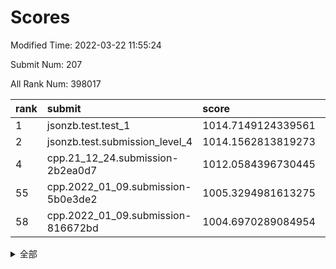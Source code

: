 # Scores

Modified Time: 2022-03-22 11:55:24

Submit Num: 207

All Rank Num: 398017

| rank |               submit               |       score        |       sigma        | pk_num |
| :--- | :--------------------------------- | :----------------- | :----------------- | :----- |
| 1    | jsonzb.test.test_1                 | 1014.7149124339561 | 0.8600743337412893 | 7691   |
| 2    | jsonzb.test.submission_level_4     | 1014.1562813819273 | 0.8109436377936947 | 7690   |
| 4    | cpp.21_12_24.submission-2b2ea0d7   | 1012.0584396730445 | 0.7899167252162376 | 7689   |
| 55   | cpp.2022_01_09.submission-5b0e3de2 | 1005.3294981613275 | 0.7370197073326946 | 7693   |
| 58   | cpp.2022_01_09.submission-816672bd | 1004.6970289084954 | 0.7147075992492476 | 7694   |


<details>
<summary>全部</summary>

| rank |                 submit                 |       score        |       sigma        | pk_num |
| :--- | :------------------------------------- | :----------------- | :----------------- | :----- |
| 1    | jsonzb.test.test_1                     | 1014.7149124339561 | 0.8600743337412893 | 7691   |
| 2    | jsonzb.test.submission_level_4         | 1014.1562813819273 | 0.8109436377936947 | 7690   |
| 3    | gobigger.level_3.submission_level_3_44 | 1012.2092697922201 | 0.794733326594262  | 7697   |
| 4    | cpp.21_12_24.submission-2b2ea0d7       | 1012.0584396730445 | 0.7899167252162376 | 7689   |
| 5    | gobigger.level_3.submission_level_3_10 | 1011.9310500079774 | 0.7747230077646993 | 7694   |
| 6    | gobigger.level_3.submission_level_3_1  | 1011.462655883978  | 0.765177252865339  | 7693   |
| 7    | gobigger.level_3.submission_level_3_24 | 1011.4115793015136 | 0.7841011929328502 | 7692   |
| 8    | gobigger.level_3.submission_level_3_37 | 1011.3958779850611 | 0.7684567052690614 | 7692   |
| 9    | gobigger.level_3.submission_level_3_0  | 1011.2401358919424 | 0.7626340373242017 | 7682   |
| 10   | gobigger.level_3.submission_level_3_19 | 1011.2383186964933 | 0.7899837869873669 | 7691   |
| 11   | gobigger.level_3.submission_level_3_40 | 1011.0505389250059 | 0.7686667264836231 | 7688   |
| 12   | gobigger.level_3.submission_level_3_3  | 1010.9323468708374 | 0.7729944348081377 | 7694   |
| 13   | gobigger.level_3.submission_level_3_36 | 1010.8295593796006 | 0.7578446978223757 | 7693   |
| 14   | gobigger.level_3.submission_level_3_27 | 1010.621933730357  | 0.7493476173688915 | 7690   |
| 15   | gobigger.level_3.submission_level_3_9  | 1010.546825109221  | 0.767818699755527  | 7692   |
| 16   | gobigger.level_3.submission_level_3_22 | 1010.4672139674503 | 0.7839097450531982 | 7695   |
| 17   | gobigger.level_3.submission_level_3_18 | 1010.4416680002566 | 0.7694414187105991 | 7690   |
| 18   | gobigger.level_3.submission_level_3_39 | 1010.402578956364  | 0.7855187297104328 | 7695   |
| 19   | gobigger.level_3.submission_level_3_30 | 1010.3760641477706 | 0.7806958983351909 | 7691   |
| 20   | gobigger.level_3.submission_level_3_42 | 1010.3426314372936 | 0.7783553417643329 | 7687   |
| 21   | gobigger.level_3.submission_level_3_33 | 1010.3302398930566 | 0.7642637270681825 | 7689   |
| 22   | gobigger.level_3.submission_level_3_14 | 1010.3176820919667 | 0.7925862915870734 | 7691   |
| 23   | gobigger.level_3.submission_level_3_43 | 1010.2917841895609 | 0.7800509126388573 | 7692   |
| 24   | gobigger.level_3.submission_level_3_21 | 1010.2423795105457 | 0.780375770702943  | 7683   |
| 25   | gobigger.level_3.submission_level_3_20 | 1010.1446995452004 | 0.7593751642791448 | 7697   |
| 26   | gobigger.level_3.submission_level_3_25 | 1010.0542369485804 | 0.7528449066065441 | 7693   |
| 27   | gobigger.level_3.submission_level_3_34 | 1010.0285839152594 | 0.7385990819795429 | 7688   |
| 28   | gobigger.level_3.submission_level_3_31 | 1009.9830786172114 | 0.7520521485602346 | 7690   |
| 29   | gobigger.level_3.submission_level_3_5  | 1009.8722368852235 | 0.7486744671626422 | 7687   |
| 30   | gobigger.level_3.submission_level_3_16 | 1009.855259353208  | 0.7525283959442426 | 7693   |
| 31   | gobigger.level_3.submission_level_3_26 | 1009.8469368056826 | 0.7510258054537216 | 7690   |
| 32   | gobigger.level_3.submission_level_3_47 | 1009.7810248499624 | 0.7531752719359964 | 7690   |
| 33   | gobigger.level_3.submission_level_3_23 | 1009.6934746011858 | 0.7465848827781834 | 7690   |
| 34   | gobigger.level_3.submission_level_3_46 | 1009.6652529374655 | 0.7396414453128872 | 7690   |
| 35   | gobigger.level_3.submission_level_3_32 | 1009.6634503258271 | 0.7570205617338437 | 7696   |
| 36   | gobigger.level_3.submission_level_3_12 | 1009.617266238614  | 0.7451118195934331 | 7692   |
| 37   | gobigger.level_3.submission_level_3_35 | 1009.6050700605039 | 0.7542870065610948 | 7690   |
| 38   | gobigger.level_3.submission_level_3_4  | 1009.5738448235314 | 0.753045409812965  | 7689   |
| 39   | gobigger.level_3.submission_level_3_2  | 1009.5554015809153 | 0.7632899866440219 | 7692   |
| 40   | gobigger.level_3.submission_level_3_49 | 1009.5362968877716 | 0.7402443884468201 | 7690   |
| 41   | gobigger.level_3.submission_level_3_8  | 1009.3847127822463 | 0.7596857118042257 | 7686   |
| 42   | gobigger.level_3.submission_level_3_7  | 1009.3440276077239 | 0.7698732228399975 | 7685   |
| 43   | gobigger.level_3.submission_level_3_38 | 1009.3355044790818 | 0.7389929809983755 | 7690   |
| 44   | gobigger.level_3.submission_level_3_41 | 1009.2738787159109 | 0.7343959476958033 | 7687   |
| 45   | gobigger.level_3.submission_level_3_29 | 1009.232659917969  | 0.7645685459204749 | 7689   |
| 46   | gobigger.level_3.submission_level_3_48 | 1009.2108658944762 | 0.7403412964699436 | 7688   |
| 47   | gobigger.level_3.submission_level_3_45 | 1009.1584915790457 | 0.7384122943552617 | 7687   |
| 48   | gobigger.level_3.submission_level_3_13 | 1009.1291866149346 | 0.7445620272673431 | 7691   |
| 49   | gobigger.level_3.submission_level_3_28 | 1009.0324462131375 | 0.7514066908041057 | 7693   |
| 50   | gobigger.level_3.submission_level_3_15 | 1009.0156641982416 | 0.7453892439722889 | 7691   |
| 51   | gobigger.level_3.submission_level_3_11 | 1008.9528691583705 | 0.7568368359786124 | 7692   |
| 52   | gobigger.level_3.submission_level_3_6  | 1008.9311151053033 | 0.7594545960273567 | 7691   |
| 53   | gobigger.level_3.submission_level_3_17 | 1007.832707240315  | 0.7448737185527045 | 7695   |
| 54   | gobigger.level_1.submission_level_1_16 | 1005.5186733593636 | 0.7316248090403658 | 7691   |
| 55   | cpp.2022_01_09.submission-5b0e3de2     | 1005.3294981613275 | 0.7370197073326946 | 7693   |
| 56   | gobigger.level_1.submission_level_1_35 | 1004.8284747855598 | 0.7272041436224931 | 7693   |
| 57   | gobigger.level_1.submission_level_1_24 | 1004.7867374000167 | 0.7387854627336429 | 7693   |
| 58   | cpp.2022_01_09.submission-816672bd     | 1004.6970289084954 | 0.7147075992492476 | 7694   |
| 59   | gobigger.level_1.submission_level_1_46 | 1004.6477609220784 | 0.7149956127995795 | 7693   |
| 60   | gobigger.level_1.submission_level_1_38 | 1004.2808979775648 | 0.7084208251611288 | 7691   |
| 61   | gobigger.level_1.submission_level_1_9  | 1004.2422771548737 | 0.7200100304231825 | 7686   |
| 62   | gobigger.level_1.submission_level_1_22 | 1004.2264850899131 | 0.7305680058528576 | 7689   |
| 63   | gobigger.level_1.submission_level_1_11 | 1004.106423088642  | 0.7094275036401172 | 7690   |
| 64   | gobigger.level_1.submission_level_1_17 | 1004.0196511696763 | 0.7146379639733453 | 7693   |
| 65   | gobigger.level_1.submission_level_1_23 | 1003.9305173833629 | 0.7180236493879617 | 7693   |
| 66   | gobigger.level_1.submission_level_1_7  | 1003.9005402669897 | 0.7225046498780183 | 7687   |
| 67   | gobigger.level_1.submission_level_1_41 | 1003.8728538582495 | 0.7185923203604321 | 7688   |
| 68   | gobigger.level_1.submission_level_1_37 | 1003.8556123871351 | 0.7114445027988939 | 7689   |
| 69   | gobigger.level_1.submission_level_1_1  | 1003.7569850538999 | 0.7071992508957428 | 7690   |
| 70   | gobigger.level_1.submission_level_1_4  | 1003.7407590354024 | 0.7300794740999277 | 7691   |
| 71   | gobigger.level_1.submission_level_1_34 | 1003.6732640020319 | 0.7244785006130103 | 7694   |
| 72   | gobigger.level_1.submission_level_1_28 | 1003.6180378150303 | 0.7256178023818708 | 7693   |
| 73   | gobigger.level_1.submission_level_1_33 | 1003.5103144571235 | 0.7132866399537319 | 7690   |
| 74   | gobigger.level_1.submission_level_1_49 | 1003.5029894010121 | 0.7174811413551375 | 7685   |
| 75   | gobigger.level_1.submission_level_1_14 | 1003.4352986851288 | 0.7203407617937947 | 7696   |
| 76   | gobigger.level_1.submission_level_1_29 | 1003.3258357724454 | 0.731978358203123  | 7690   |
| 77   | gobigger.level_1.submission_level_1_8  | 1003.3250222860243 | 0.7177871107998789 | 7693   |
| 78   | gobigger.level_1.submission_level_1_2  | 1003.2917590129848 | 0.710983262830154  | 7687   |
| 79   | gobigger.level_1.submission_level_1_30 | 1003.2421282819062 | 0.7214017234381169 | 7690   |
| 80   | gobigger.level_1.submission_level_1_42 | 1003.0592013795135 | 0.7150168816323851 | 7692   |
| 81   | gobigger.level_1.submission_level_1_10 | 1002.974892675515  | 0.7195254439929331 | 7687   |
| 82   | gobigger.level_1.submission_level_1_26 | 1002.9089973180381 | 0.7247077915168868 | 7686   |
| 83   | gobigger.level_1.submission_level_1_15 | 1002.8551749657315 | 0.7122539733556442 | 7691   |
| 84   | gobigger.level_1.submission_level_1_12 | 1002.8200832506308 | 0.7190300318221549 | 7686   |
| 85   | gobigger.level_1.submission_level_1_21 | 1002.8164402949178 | 0.7209307921448179 | 7682   |
| 86   | gobigger.level_1.submission_level_1_25 | 1002.8119482222137 | 0.7011084148126864 | 7693   |
| 87   | gobigger.level_1.submission_level_1_48 | 1002.7760313981205 | 0.7195853536227301 | 7689   |
| 88   | gobigger.level_1.submission_level_1_6  | 1002.7363140984562 | 0.7148686238836894 | 7692   |
| 89   | gobigger.level_1.submission_level_1_32 | 1002.6994572420609 | 0.715262140560487  | 7689   |
| 90   | gobigger.level_1.submission_level_1_44 | 1002.6614676579026 | 0.7074717945338401 | 7693   |
| 91   | gobigger.level_1.submission_level_1_18 | 1002.6361874487632 | 0.7167321873329343 | 7690   |
| 92   | gobigger.level_1.submission_level_1_36 | 1002.6158162375383 | 0.714447663451944  | 7695   |
| 93   | gobigger.level_1.submission_level_1_20 | 1002.5939278368528 | 0.7140973687366056 | 7693   |
| 94   | gobigger.level_1.submission_level_1_27 | 1002.5270940820367 | 0.7283322934610773 | 7690   |
| 95   | gobigger.level_1.submission_level_1_43 | 1002.394501729818  | 0.7087790804802444 | 7688   |
| 96   | gobigger.level_1.submission_level_1_47 | 1002.2879930764818 | 0.725089664448255  | 7697   |
| 97   | gobigger.level_1.submission_level_1_45 | 1002.2530756386302 | 0.7168975894077145 | 7690   |
| 98   | gobigger.level_1.submission_level_1_0  | 1002.1824579197147 | 0.7117728453086213 | 7698   |
| 99   | gobigger.level_1.submission_level_1_19 | 1002.1470552620366 | 0.7196872894761633 | 7697   |
| 100  | gobigger.level_1.submission_level_1_40 | 1001.9989351204579 | 0.7082898852764841 | 7691   |
| 101  | gobigger.level_1.submission_level_1_31 | 1001.885608297495  | 0.7169095806325337 | 7688   |
| 102  | gobigger.level_1.submission_level_1_39 | 1001.8286606389281 | 0.71374378688052   | 7693   |
| 103  | gobigger.level_1.submission_level_1_3  | 1001.7929100274323 | 0.718347182546912  | 7693   |
| 104  | gobigger.level_1.submission_level_1_13 | 1001.7448035480116 | 0.708445580176262  | 7693   |
| 105  | gobigger.level_1.submission_level_1_5  | 1001.7373204316701 | 0.7150337422167751 | 7693   |
| 106  | gobigger.random.submission_random_45   | 997.488444407984   | 0.7154681742330958 | 7693   |
| 107  | gobigger.random.submission_random_43   | 997.2757609278409  | 0.6999498672804386 | 7691   |
| 108  | gobigger.random.submission_random_32   | 997.2445023238132  | 0.7110514482992168 | 7688   |
| 109  | gobigger.random.submission_random_28   | 997.0731198817122  | 0.6959625407226419 | 7691   |
| 110  | gobigger.random.submission_random_29   | 996.9571126782628  | 0.7051508199077567 | 7691   |
| 111  | gobigger.random.submission_random_6    | 996.729256509207   | 0.7068784012974175 | 7692   |
| 112  | gobigger.random.submission_random_40   | 996.665418002695   | 0.7078464737522266 | 7695   |
| 113  | gobigger.random.submission_random_46   | 996.6419558039171  | 0.7048655662180237 | 7691   |
| 114  | gobigger.random.submission_random_49   | 996.5955374299549  | 0.7080085042276113 | 7688   |
| 115  | gobigger.random.submission_random_4    | 996.5894780300417  | 0.7115460061766724 | 7691   |
| 116  | gobigger.random.submission_random_5    | 996.5510761150286  | 0.730473852869569  | 7691   |
| 117  | gobigger.random.submission_random_19   | 996.4898024440485  | 0.7024210356366876 | 7695   |
| 118  | gobigger.random.submission_random_22   | 996.4762966289203  | 0.7007231646742764 | 7693   |
| 119  | gobigger.random.submission_random_10   | 996.4661081452573  | 0.6987252810319794 | 7692   |
| 120  | gobigger.random.submission_random_47   | 996.3994392922926  | 0.7101618612355681 | 7688   |
| 121  | gobigger.random.submission_random_12   | 996.3851296710584  | 0.7076310461510179 | 7689   |
| 122  | gobigger.random.submission_random_1    | 996.3561517777729  | 0.7088334422466707 | 7689   |
| 123  | gobigger.random.submission_random_44   | 996.3322979687305  | 0.7142889694933232 | 7690   |
| 124  | gobigger.random.submission_random_8    | 996.3322354587359  | 0.7111799574869947 | 7691   |
| 125  | gobigger.random.submission_random_27   | 996.2338241644669  | 0.7137481483206102 | 7694   |
| 126  | gobigger.random.submission_random_39   | 996.1564794202131  | 0.7135982916885825 | 7690   |
| 127  | gobigger.random.submission_random_24   | 996.1542858939163  | 0.6946690081736588 | 7694   |
| 128  | gobigger.random.submission_random_31   | 996.1527150047827  | 0.7194743338589629 | 7691   |
| 129  | gobigger.random.submission_random_38   | 996.1012162924715  | 0.713220540662915  | 7691   |
| 130  | gobigger.random.submission_random_2    | 996.0362570896218  | 0.6938208779131373 | 7695   |
| 131  | gobigger.random.submission_random_20   | 996.0329546753535  | 0.7125935420218904 | 7694   |
| 132  | gobigger.random.submission_random_30   | 995.9911008234039  | 0.7114813214592114 | 7688   |
| 133  | gobigger.random.submission_random_13   | 995.9397351031004  | 0.7113476527365448 | 7694   |
| 134  | gobigger.random.submission_random_34   | 995.8732544659715  | 0.713128118700174  | 7687   |
| 135  | gobigger.random.submission_random_0    | 995.78267424299    | 0.7080595690847374 | 7692   |
| 136  | gobigger.random.submission_random_15   | 995.7640255094598  | 0.7098073472378378 | 7690   |
| 137  | gobigger.random.submission_random_3    | 995.740056805165   | 0.7036412295518348 | 7688   |
| 138  | gobigger.random.submission_random_26   | 995.6786234913793  | 0.7098159161301082 | 7697   |
| 139  | gobigger.random.submission_random_33   | 995.6419489495872  | 0.7184487871162158 | 7691   |
| 140  | gobigger.random.submission_random_42   | 995.6164223567679  | 0.7068310820612269 | 7689   |
| 141  | gobigger.random.submission_random_18   | 995.5856060834157  | 0.7140346781918714 | 7693   |
| 142  | gobigger.random.submission_random_17   | 995.4520134785639  | 0.7065354544987078 | 7689   |
| 143  | gobigger.random.submission_random_37   | 995.4470902208145  | 0.7037801224216179 | 7691   |
| 144  | gobigger.random.submission_random_7    | 995.4383487437926  | 0.7083480721648582 | 7691   |
| 145  | gobigger.random.submission_random_16   | 995.2883320646763  | 0.7063211362491836 | 7693   |
| 146  | gobigger.random.submission_random_21   | 995.2465779604943  | 0.704292949261143  | 7688   |
| 147  | gobigger.random.submission_random_25   | 995.2120074256154  | 0.699916910220972  | 7691   |
| 148  | gobigger.random.submission_random_41   | 995.1981415951338  | 0.7045311326918428 | 7692   |
| 149  | gobigger.random.submission_random_23   | 995.1888097593425  | 0.7046039216537286 | 7686   |
| 150  | gobigger.random.submission_random_48   | 995.1250105349297  | 0.7156252837229383 | 7694   |
| 151  | gobigger.random.submission_random_36   | 995.0991147835149  | 0.713460841750629  | 7691   |
| 152  | gobigger.random.submission_random_11   | 995.0904419827528  | 0.7032373520838856 | 7694   |
| 153  | gobigger.random.submission_random_9    | 995.0246170144367  | 0.717426733224721  | 7690   |
| 154  | gobigger.random.submission_random_14   | 994.8868689570197  | 0.7173517617497187 | 7695   |
| 155  | gobigger.random.submission_random_35   | 994.731485955109   | 0.7120806565900599 | 7691   |
| 156  | gobigger.level_2.submission_level_2_36 | 994.0908824077192  | 0.7302406515292629 | 7690   |
| 157  | gobigger.level_2.submission_level_2_1  | 993.6727863595808  | 0.729128612233659  | 7692   |
| 158  | gobigger.level_2.submission_level_2_25 | 993.6263990906298  | 0.7375716729288142 | 7694   |
| 159  | gobigger.level_2.submission_level_2_19 | 993.5122426225054  | 0.7323417604349848 | 7694   |
| 160  | gobigger.level_2.submission_level_2_40 | 993.3465379390562  | 0.7302038185904771 | 7687   |
| 161  | gobigger.level_2.submission_level_2_48 | 993.1168925676046  | 0.7442175553004742 | 7696   |
| 162  | gobigger.level_2.submission_level_2_13 | 992.9747747409422  | 0.740997770008049  | 7691   |
| 163  | gobigger.level_2.submission_level_2_44 | 992.8970917987627  | 0.7485069268872031 | 7689   |
| 164  | gobigger.level_2.submission_level_2_26 | 992.8368445644936  | 0.7368652460451425 | 7688   |
| 165  | gobigger.level_2.submission_level_2_45 | 992.806123481989   | 0.7328864670023277 | 7692   |
| 166  | gobigger.level_2.submission_level_2_47 | 992.7636797873055  | 0.7430378987431121 | 7694   |
| 167  | gobigger.level_2.submission_level_2_18 | 992.6493632119139  | 0.724154526435089  | 7688   |
| 168  | gobigger.level_2.submission_level_2_7  | 992.6455198842276  | 0.7283608795326255 | 7694   |
| 169  | gobigger.level_2.submission_level_2_41 | 992.6423361854803  | 0.7377654844791359 | 7692   |
| 170  | gobigger.level_2.submission_level_2_43 | 992.6401432829222  | 0.7795681706628607 | 7694   |
| 171  | gobigger.level_2.submission_level_2_8  | 992.5912268245357  | 0.7280292291034064 | 7692   |
| 172  | gobigger.level_2.submission_level_2_3  | 992.5824248381906  | 0.7495540439896767 | 7690   |
| 173  | gobigger.level_2.submission_level_2_11 | 992.58063179628    | 0.7380836427717585 | 7692   |
| 174  | gobigger.level_2.submission_level_2_9  | 992.5186132832004  | 0.758659945729874  | 7695   |
| 175  | gobigger.level_2.submission_level_2_37 | 992.4889836961589  | 0.7379902444609252 | 7693   |
| 176  | gobigger.level_2.submission_level_2_38 | 992.3721624356184  | 0.7380329983598419 | 7695   |
| 177  | gobigger.level_2.submission_level_2_22 | 992.3717117755352  | 0.7370606181626254 | 7695   |
| 178  | gobigger.level_2.submission_level_2_31 | 992.2791228303057  | 0.7377141071425969 | 7694   |
| 179  | gobigger.level_2.submission_level_2_29 | 992.2509535545443  | 0.7455078669036147 | 7690   |
| 180  | gobigger.level_2.submission_level_2_2  | 992.2286856067251  | 0.7341859752527178 | 7693   |
| 181  | gobigger.level_2.submission_level_2_10 | 992.1965370088724  | 0.7472943105240611 | 7690   |
| 182  | gobigger.level_2.submission_level_2_34 | 992.1752346057519  | 0.746617091486389  | 7694   |
| 183  | gobigger.level_2.submission_level_2_6  | 992.1447067987605  | 0.7646489362367427 | 7690   |
| 184  | gobigger.level_2.submission_level_2_30 | 992.0121927165678  | 0.7328984328134888 | 7691   |
| 185  | gobigger.level_2.submission_level_2_42 | 991.9839707886746  | 0.7400222776222196 | 7691   |
| 186  | gobigger.level_2.submission_level_2_39 | 991.8681638861292  | 0.73139651544213   | 7693   |
| 187  | gobigger.level_2.submission_level_2_15 | 991.8622430772465  | 0.7405476337175161 | 7695   |
| 188  | gobigger.level_2.submission_level_2_33 | 991.7993912784642  | 0.7378453071302901 | 7691   |
| 189  | gobigger.level_2.submission_level_2_14 | 991.6544910588408  | 0.7477388946249012 | 7687   |
| 190  | gobigger.level_2.submission_level_2_21 | 991.6412559183022  | 0.7492301417921012 | 7691   |
| 191  | gobigger.level_2.submission_level_2_17 | 991.4710974392596  | 0.769093627791594  | 7696   |
| 192  | gobigger.level_2.submission_level_2_49 | 991.455882539462   | 0.749256314635068  | 7685   |
| 193  | gobigger.level_2.submission_level_2_4  | 991.4548596938147  | 0.7375912463889377 | 7689   |
| 194  | gobigger.level_2.submission_level_2_32 | 991.3823688582739  | 0.7490492658145836 | 7691   |
| 195  | gobigger.level_2.submission_level_2_16 | 991.3343293948689  | 0.7495329936456577 | 7694   |
| 196  | gobigger.level_2.submission_level_2_5  | 991.2656140061875  | 0.7432000208279972 | 7690   |
| 197  | gobigger.level_2.submission_level_2_24 | 991.1141537302375  | 0.7523147433252485 | 7695   |
| 198  | gobigger.level_2.submission_level_2_23 | 991.0920937584116  | 0.7614849679076663 | 7691   |
| 199  | gobigger.level_2.submission_level_2_28 | 991.0795771829795  | 0.7674326327048252 | 7698   |
| 200  | gobigger.level_2.submission_level_2_27 | 991.0638298878057  | 0.7745451599351122 | 7696   |
| 201  | gobigger.level_2.submission_level_2_35 | 991.005900039306   | 0.7647217675602099 | 7695   |
| 202  | gobigger.level_2.submission_level_2_46 | 991.0001784010581  | 0.7528709388732265 | 7690   |
| 203  | gobigger.level_2.submission_level_2_20 | 990.9648080092214  | 0.7681828996354779 | 7688   |
| 204  | gobigger.level_2.submission_level_2_12 | 990.8807266219405  | 0.7372921796894011 | 7690   |
| 205  | gobigger.level_2.submission_level_2_0  | 990.4080978660658  | 0.7698183745077005 | 7690   |
| 206  | gobigger.none.submission_none_0        | 976.5715867928618  | 1.4393000977226311 | 7687   |
| 207  | gobigger.none.submission_none_1        | 975.4059556553541  | 1.5831465127152917 | 7692   |

</details>